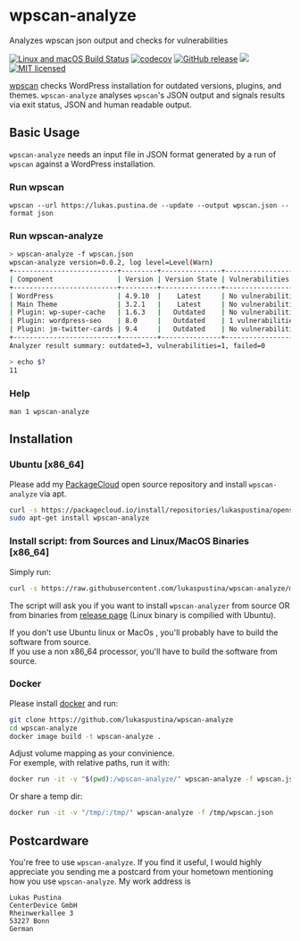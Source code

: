 # wpscan-analyze

Analyzes wpscan json output and checks for vulnerabilities

[![Linux and macOS Build Status](https://travis-ci.org/lukaspustina/wpscan-analyze.svg?branch=master)](https://travis-ci.org/lukaspustina/wpscan-analyze) [![codecov](https://codecov.io/gh/lukaspustina/wpscan-analyze/branch/master/graph/badge.svg)](https://codecov.io/gh/lukaspustina/wpscan-analyze) [![GitHub release](https://img.shields.io/github/release/lukaspustina/wpscan-analyze.svg)](https://github.com/lukaspustina/wpscan-analyze/releases) [![](https://img.shields.io/crates/v/wpscan-analyze.svg)](https://crates.io/crates/wpscan-analyze) [![MIT licensed](https://img.shields.io/badge/license-MIT-blue.svg?label=License)](./LICENSE)

[wpscan](https://wpscan.org) checks WordPress installation for outdated versions, plugins, and themes. `wpscan-analyze` analyses `wpscan`'s JSON output and signals results via exit status, JSON and human readable output.


## Basic Usage

`wpscan-analyze` needs an input file in JSON format generated by a run of `wpscan` against a WordPress installation.

### Run wpscan

`wpscan --url https://lukas.pustina.de --update --output wpscan.json --format json`

### Run wpscan-analyze

```bash
> wpscan-analyze -f wpscan.json
wpscan-analyze version=0.0.2, log level=Level(Warn)
+--------------------------+---------+---------------+--------------------+------------+------------+
| Component                | Version | Version State | Vulnerabilities    | Processing | Result     |
+--------------------------+---------+---------------+--------------------+------------+------------+
| WordPress                | 4.9.10  |    Latest     | No vulnerabilities |     Ok     |     Ok     |
| Main Theme               | 3.2.1   |    Latest     | No vulnerabilities |     Ok     |     Ok     |
| Plugin: wp-super-cache   | 1.6.3   |   Outdated    | No vulnerabilities |     Ok     |  Outdated  |
| Plugin: wordpress-seo    | 8.0     |   Outdated    | 1 vulnerabilities  |     Ok     | Vulnerable |
| Plugin: jm-twitter-cards | 9.4     |   Outdated    | No vulnerabilities |     Ok     |  Outdated  |
+--------------------------+---------+---------------+--------------------+------------+------------+
Analyzer result summary: outdated=3, vulnerabilities=1, failed=0

> echo $?
11
```

### Help

`man 1 wpscan-analyze`

## Installation

### Ubuntu [x86_64]

Please add my [PackageCloud](https://packagecloud.io/lukaspustina/opensource) open source repository and install `wpscan-analyze` via apt.

```bash
curl -s https://packagecloud.io/install/repositories/lukaspustina/opensource/script.deb.sh | sudo bash
sudo apt-get install wpscan-analyze
```

### Install script: from Sources and Linux/MacOS Binaries [x86_64]

Simply run: 
```bash
curl -s https://raw.githubusercontent.com/lukaspustina/wpscan-analyze/master/install.sh | sh
```
The script will ask you if you want to install `wpscan-analyzer` from source OR from binaries from [release page](https://github.com/lukaspustina/wpscan-analyze/releases) (Linux binary is compilied with Ubuntu). 

If you don't use Ubuntu linux or MacOs , you'll probably have to build the software from source.  
If you use a non x86_64 processor, you'll have to build the software from source.

### Docker

Please install [docker](https://docs.docker.com/get-docker/) and run:

```bash
git clone https://github.com/lukaspustina/wpscan-analyze
cd wpscan-analyze
docker image build -t wpscan-analyze .
```

Adjust volume mapping as your convinience.  
For exemple, with relative paths, run it with: 

```bash
docker run -it -v "$(pwd):/wpscan-analyze/" wpscan-analyze -f wpscan.json
```

Or share a temp dir:

```bash
docker run -it -v "/tmp/:/tmp/" wpscan-analyze -f /tmp/wpscan.json
```

## Postcardware

You're free to use `wpscan-analyze`. If you find it useful, I would highly appreciate you sending me a postcard from your hometown mentioning how you use `wpscan-analyze`. My work address is

```
Lukas Pustina
CenterDevice GmbH
Rheinwerkallee 3
53227 Bonn
German
